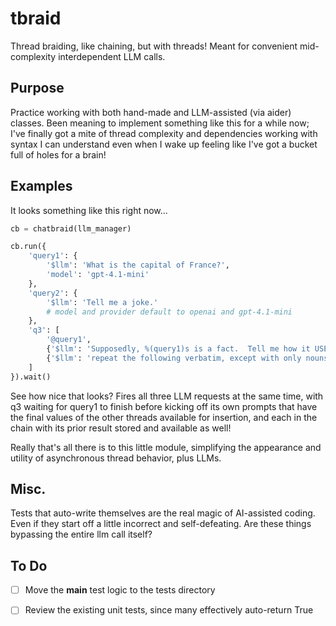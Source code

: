 
# tbraid

Thread braiding, like chaining, but with threads!  Meant for convenient mid-complexity interdependent LLM calls.


## Purpose

Practice working with both hand-made and LLM-assisted (via aider) classes.  Been meaning to implement something like this for a while now; I've finally got a mite of thread complexity and dependencies working with syntax I can understand even when I wake up feeling like I've got a bucket full of holes for a brain!


## Examples

It looks something like this right now...

```python
cb = chatbraid(llm_manager)

cb.run({
	'query1': {
		'$llm': 'What is the capital of France?',
		'model': 'gpt-4.1-mini'
	},
	'query2': {
		'$llm': 'Tell me a joke.'
		# model and provider default to openai and gpt-4.1-mini
	},
	'q3': [
		'@query1',
		{'$llm': 'Supposedly, %(query1)s is a fact.  Tell me how it USED to be a fact... 5000 years ago, in the age when man still roamed the Earth.'},
		{'$llm': 'repeat the following verbatim, except with only nouns: ((%($result)s))... remember, only nouns, comma delimited'}
	]
}).wait()
```

See how nice that looks?  Fires all three LLM requests at the same time, with q3 waiting for query1 to finish before kicking off its own prompts that have the final values of the other threads available for insertion, and each in the chain with its prior result stored and available as well!

Really that's all there is to this little module, simplifying the appearance and utility of asynchronous thread behavior, plus LLMs.


## Misc.

Tests that auto-write themselves are the real magic of AI-assisted coding.  Even if they start off a little incorrect and self-defeating.  Are these things bypassing the entire llm call itself?


## To Do

- [ ] Move the __main__ test logic to the tests directory
- [ ] Review the existing unit tests, since many effectively auto-return True

